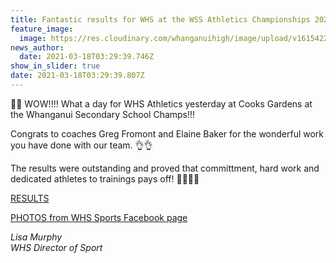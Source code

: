```yaml
---
title: Fantastic results for WHS at the WSS Athletics Championships 2021
feature_image:
  image: https://res.cloudinary.com/whanganuihigh/image/upload/v1615422226/Events/Screenshot_2021-03-11_132259.png
news_author:
  date: 2021-03-18T03:29:39.746Z
show_in_slider: true
date: 2021-03-18T03:29:39.807Z
---
```

🎉🎉 WOW!!!! What a day for WHS Athletics yesterday at Cooks Gardens at the Whanganui Secondary School Champs!!!  

Congrats to coaches Greg Fromont and Elaine Baker for the wonderful work you have done with our team. 👌👌

The results were outstanding and proved that committment, hard work and dedicated athletes to trainings pays off!  💚💛💚💛

[RESULTS](http://www.matstiming.co.nz/results/2021%20Results/2021%20WhanganuiSSTFChamps/?fbclid=IwAR0FkvmNpIBK7j38uMvRQvmWvGy__yFo3-kcIOLJz6GCVG47DMxAj2-mFfw)



[PHOTOS from WHS Sports Facebook page](https://www.facebook.com/Whanganui-High-School-Sports-168112976671150/)

*Lisa Murphy\
WHS Director of Sport*